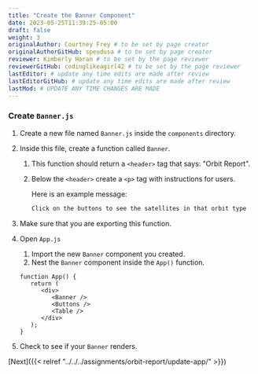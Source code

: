 ```yaml
---
title: "Create the Banner Component"
date: 2023-05-25T11:39:25-05:00
draft: false
weight: 3
originalAuthor: Courtney Frey # to be set by page creator
originalAuthorGitHub: speudusa # to be set by page creator
reviewer: Kimberly Horan # to be set by the page reviewer
reviewerGitHub: codinglikeagirl42 # to be set by the page reviewer
lastEditor: # update any time edits are made after review
lastEditorGitHub: # update any time edits are made after review
lastMod: # UPDATE ANY TIME CHANGES ARE MADE
---
```


### Create `Banner.js`

1. Create a new file named `Banner.js` inside the `components` directory.
1. Inside this file, create a function called `Banner`.  
   1. This function should return a `<header>` tag that says: "Orbit Report".
   1. Below the `<header>` create a `<p>` tag with instructions for users. 
   
      Here is an example message: 
      ```bash
      Click on the buttons to see the satellites in that orbit type
      ```
1. Make sure that you are exporting this function.
1. Open `App.js`
   1. Import the new `Banner` component you created.
   1. Nest the `Banner` component inside the `App()` function.

   ```react{linenos=table,hl_lines=[4],linenostart=10}
   function App() {
      return (
         <div>
            <Banner />
            <Buttons />
            <Table />
         </div>
      );
   }
   ```   

1. Check to see if your `Banner` renders.  

[Next]({{< relref "../../../assignments/orbit-report/update-app/" >}})